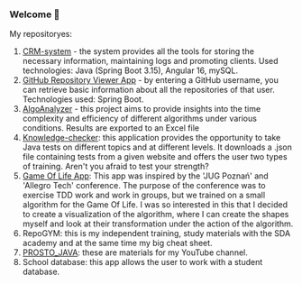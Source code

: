 ### Welсome 👋

My repositoryes:
1. [CRM-system](https://github.com/Igor-Shishkin/CRM-system) - the system provides all the tools for storing the necessary information, maintaining logs and promoting clients. Used technologies: Java (Spring Boot 3.15), Angular 16, mySQL.
2. [GitHub Repository Viewer App](https://github.com/Igor-Shishkin/GitHubRepositoryViewerApp) - by entering a GitHub username, you can retrieve basic information about all the repositories of that user. Technologies used: Spring Boot.
3. [AlgoAnalyzer](https://github.com/Igor-Shishkin/AlgoAnalyzer) - this project aims to provide insights into the time complexity and efficiency of different algorithms under various conditions. Results are exported to an Excel file
4. [Knowledge-checker](https://github.com/Igor-Shishkin/Knowledge-Checker): this application provides the opportunity to take Java tests on different topics and at different levels. It downloads a .json file containing tests from a given website and offers the user two types of training. Aren't you afraid to test your strength?
5. [Game Of Life App](https://github.com/Igor-Shishkin/GameOfLife): This app was inspired by the 'JUG Poznań' and 'Allegro Tech' conference. The purpose of the conference was to exercise TDD work and work in groups, but we trained on a small algorithm for the Game Of Life. I was so interested in this that I decided to create a visualization of the algorithm, where I can create the shapes myself and look at their transformation under the action of the algorithm.
6. RepoGYM: this is my independent training, study materials with the SDA academy and at the same time my big cheat sheet.
7. [PROSTO_JAVA](https://github.com/Igor-Shishkin/PROSTO_JAVA): these are materials for my YouTube channel.
8. School database: this app allows the user to work with a student database.
